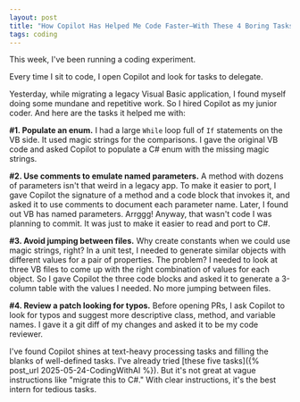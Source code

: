 ```yaml
---
layout: post
title: "How Copilot Has Helped Me Code Faster—With These 4 Boring Tasks"
tags: coding
---
```


This week, I've been running a coding experiment.

Every time I sit to code, I open Copilot and look for tasks to delegate.

Yesterday, while migrating a legacy Visual Basic application, I found myself doing some mundane and repetitive work. So I hired Copilot as my junior coder. And here are the tasks it helped me with:

**#1. Populate an enum.** I had a large `While` loop full of `If` statements on the VB side. It used magic strings for the comparisons. I gave the original VB code and asked Copilot to populate a C# enum with the missing magic strings.

**#2. Use comments to emulate named parameters.** A method with dozens of parameters isn't that weird in a legacy app. To make it easier to port, I gave Copilot the signature of a method and a code block that invokes it, and asked it to use comments to document each parameter name. Later, I found out VB has named parameters. Arrggg! Anyway, that wasn't code I was planning to commit. It was just to make it easier to read and port to C#.

**#3. Avoid jumping between files.** Why create constants when we could use magic strings, right? In a unit test, I needed to generate similar objects with different values for a pair of properties. The problem? I needed to look at three VB files to come up with the right combination of values for each object. So I gave Copilot the three code blocks and asked it to generate a 3-column table with the values I needed. No more jumping between files.

**#4. Review a patch looking for typos.** Before opening PRs, I ask Copilot to look for typos and suggest more descriptive class, method, and variable names. I gave it a git diff of my changes and asked it to be my code reviewer.

I've found Copilot shines at text-heavy processing tasks and filling the blanks of well-defined tasks. I've already tried [these five tasks]({% post_url 2025-05-24-CodingWithAI %}). But it's not great at vague instructions like "migrate this to C#." With clear instructions, it's the best intern for tedious tasks.
